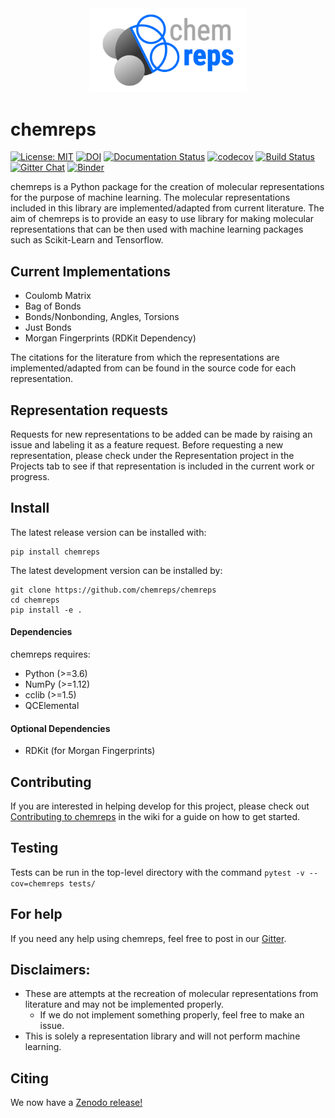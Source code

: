 <center><img src='chemreps.svg' width='50%'></center>

# chemreps
[![License: MIT](https://img.shields.io/badge/License-MIT-yellow.svg)](https://opensource.org/licenses/MIT)
[![DOI](https://zenodo.org/badge/145903112.svg)](https://zenodo.org/badge/latestdoi/145903112)
[![Documentation Status](https://readthedocs.org/projects/chemreps/badge/?version=latest)](https://chemreps.readthedocs.io/en/latest/?badge=latest)
[![codecov](https://codecov.io/gh/chemreps/chemreps/branch/master/graph/badge.svg)](https://codecov.io/gh/chemreps/chemreps)
[![Build Status](https://travis-ci.com/chemreps/chemreps.svg?branch=master)](https://travis-ci.com/chemreps/chemreps)
[![Gitter Chat](https://img.shields.io/gitter/room/chemreps/community.svg)](https://gitter.im/chemreps/community)
[![Binder](https://mybinder.org/badge_logo.svg)](https://mybinder.org/v2/gh/chemreps/chemreps/master?filepath=examples%2F)

chemreps is a Python package for the creation of molecular representations for the purpose of machine learning. The molecular representations included in this library are implemented/adapted from current literature. The aim of chemreps is to provide an easy to use library for making molecular representations that can be then used with machine learning packages such as Scikit-Learn and Tensorflow.

## Current Implementations
- Coulomb Matrix
- Bag of Bonds
- Bonds/Nonbonding, Angles, Torsions
- Just Bonds
- Morgan Fingerprints (RDKit Dependency)

The citations for the literature from which the representations are implemented/adapted from can be found in the source code for each representation.

## Representation requests
Requests for new representations to be added can be made by raising an issue and labeling it as a feature request. Before requesting a new representation, please check under the Representation project in the Projects tab to see if that representation is included in the current work or progress.

## Install
The latest release version can be installed with:
```
pip install chemreps
```

The latest development version can be installed by:
```
git clone https://github.com/chemreps/chemreps
cd chemreps
pip install -e .
```

#### Dependencies
chemreps requires:
- Python (>=3.6)
- NumPy (>=1.12)
- cclib (>=1.5)
- QCElemental

#### Optional Dependencies
- RDKit (for Morgan Fingerprints)

## Contributing
If you are interested in helping develop for this project, please check out [Contributing to chemreps](https://github.com/chemreps/chemreps/wiki/Contributing-to-chemreps) in the wiki for a guide on how to get started.

## Testing
Tests can be run in the top-level directory with the command `pytest -v --cov=chemreps tests/`

## For help
If you need any help using chemreps, feel free to post in our [Gitter](https://gitter.im/chemreps/community).

## Disclaimers:
- These are attempts at the recreation of molecular representations from literature and may not be implemented properly.
    - If we do not implement something properly, feel free to make an issue.
- This is solely a representation library and will not perform machine learning.

## Citing
We now have a [Zenodo release!](https://doi.org/10.5281/zenodo.3333856)
